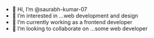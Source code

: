 - 👋 Hi, I’m @saurabh-kumar-07
- 👀 I’m interested in ...web development and design
- 🌱 I’m currently working as a frontend developer
- 💞️ I’m looking to collaborate on ...some web developer


<!---
saurabh-kumar-07/saurabh-kumar-07 is a ✨ special ✨ repository because its `README.md` (this file) appears on your GitHub profile.
You can click the Preview link to take a look at your changes.
--->
